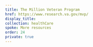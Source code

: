 ```yaml
---
title: The Million Veteran Program
href: https://www.research.va.gov/mvp/
display_title:
collection: healthCare
spoke: More resources
order: 24
private: true
---
```

